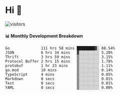 # Hi 👋
 
![visitors](https://visitor-badge.glitch.me/badge?page_id=sorcererxw.sorcererx)

#### 📊 Monthly Development Breakdown

<!--START_SECTION:waka-->
```text
Go              111 hrs 58 mins ████████▓░ 88.54%
JSON            6 hrs 34 mins   ▓░░░░░░░░░ 5.20%
Thrift          3 hrs 59 mins   ▒░░░░░░░░░ 3.15%
Protocol Buffer 2 hrs 15 mins   ▒░░░░░░░░░ 1.78%
protobuf        1 hr 23 mins    ▒░░░░░░░░░ 1.11%
go.mod          10 mins         ▒░░░░░░░░░ 0.14%
TypeScript      4 mins          ▒░░░░░░░░░ 0.05%
Markdown        0 secs          ▒░░░░░░░░░ 0.01%
Text            0 secs          ▒░░░░░░░░░ 0.01%
YAML            0 secs          ▒░░░░░░░░░ 0.00%
```
<!--END_SECTION:waka-->

